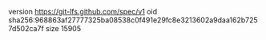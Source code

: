 version https://git-lfs.github.com/spec/v1
oid sha256:968863af27777325ba08538c0f491e29fc8e3213602a9daa162b7257d502ca7f
size 15905
